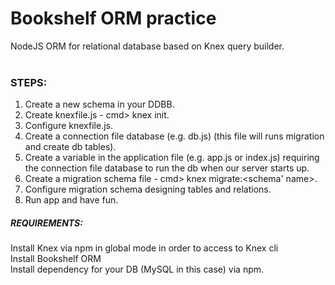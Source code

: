 # Bookshelf ORM practice

NodeJS ORM for relational database based on Knex query builder.
<br><br>
### STEPS:

1) Create a new schema in your DDBB.
2) Create knexfile.js - cmd> knex init.
3) Configure knexfile.js.
4) Create a connection file database (e.g. db.js) (this file will runs migration and create db tables).
5) Create a variable in the application file (e.g. app.js or index.js) requiring the connection file database to run the db when our server starts up.
6) Create a migration schema file - cmd> knex migrate:<schema' name>.
7) Configure migration schema designing tables and relations.
8) Run app and have fun.

##### REQUIREMENTS:

Install Knex via npm in global mode in order to access to Knex cli<br>
Install Bookshelf ORM<br>
Install dependency for your DB (MySQL in this case) via npm.